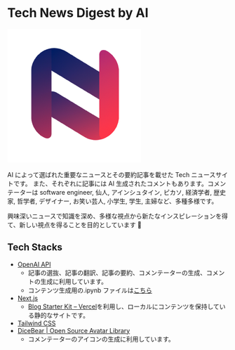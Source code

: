 # Tech News Digest by AI

<!-- ロゴ -->

![Test Image 3](/public/assets/logo.png)

AI によって選ばれた重要なニュースとその要約記事を載せた Tech ニュースサイトです。
また、それぞれに記事には AI 生成されたコメントもあります。コメンテーターは software engineer, 仙人, アインシュタイン, ピカソ, 経済学者, 歴史家, 哲学者, デザイナー, お笑い芸人, 小学生, 学生, 主婦など、多種多様です。

興味深いニュースで知識を深め、多様な視点から新たなインスピレーションを得て、新しい視点を得ることを目的としています 👋

## Tech Stacks

- [OpenAI API](https://platform.openai.com/)
  - 記事の選抜、記事の翻訳、記事の要約、コメンテーターの生成、コメントの生成に利用しています。
  - コンテンツ生成用の.ipynb ファイルは[こちら](https://github.com/yyokii/generator-of-ai-commented-news)
- [Next.js](https://nextjs.org/)
  - [Blog Starter Kit – Vercel](https://vercel.com/templates/next.js/blog-starter-kit)を利用し、ローカルにコンテンツを保持している静的なサイトです。
- [Tailwind CSS](https://tailwindcss.com/docs/installation)
- [DiceBear | Open Source Avatar Library](https://www.dicebear.com/)
  - コメンテーターのアイコンの生成に利用しています。
